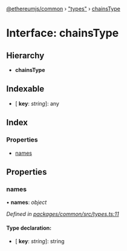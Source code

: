[@ethereumjs/common](../README.md) › ["types"](../modules/_types_.md) › [chainsType](_types_.chainstype.md)

# Interface: chainsType

## Hierarchy

* **chainsType**

## Indexable

* \[ **key**: *string*\]: any

## Index

### Properties

* [names](_types_.chainstype.md#names)

## Properties

###  names

• **names**: *object*

*Defined in [packages/common/src/types.ts:11](https://github.com/ethereumjs/ethereumjs-monorepo/blob/master/packages/common/src/types.ts#L11)*

#### Type declaration:

* \[ **key**: *string*\]: string
